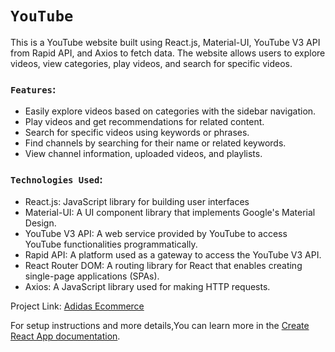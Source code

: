 # `YouTube`

This is a YouTube website built using React.js, Material-UI, YouTube V3 API from Rapid API, and Axios to fetch data. The website allows users to explore videos, view categories, play videos, and search for specific videos.

### `Features`:
- Easily explore videos based on categories with the sidebar navigation.
- Play videos and get recommendations for related content.
- Search for specific videos using keywords or phrases.
- Find channels by searching for their name or related keywords.
- View channel information, uploaded videos, and playlists.

### `Technologies Used`: 
- React.js: JavaScript library for building user interfaces
- Material-UI: A UI component library that implements Google's Material Design.
- YouTube V3 API: A web service provided by YouTube to access YouTube functionalities programmatically.
- Rapid API: A platform used as a gateway to access the YouTube V3 API.
- React Router DOM: A routing library for React that enables creating single-page applications (SPAs).
- Axios: A JavaScript library used for making HTTP requests.


Project Link: [Adidas Ecommerce](https://abdulmalek44.github.io/YouTube)

For setup instructions and more details,You can learn more in the [Create React App documentation](https://facebook.github.io/create-react-app/docs/getting-started).


